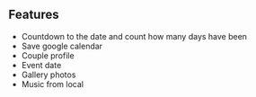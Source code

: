 ## Features
- Countdown to the date and count how many days have been
- Save google calendar
- Couple profile
- Event date
- Gallery photos
- Music from local